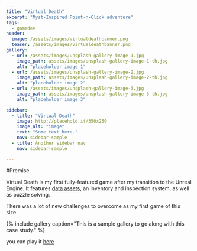 ```yaml
---
title: "Virtual Death"
excerpt: "Myst-Inspired Point-n-Click adventure"
tags:
  - gamedev
header:
  image: /assets/images/virtualdeathbanner.png
  teaser: /assets/images/virtualdeathbanner.png
gallery:
  - url: /assets/images/unsplash-gallery-image-1.jpg
    image_path: assets/images/unsplash-gallery-image-1-th.jpg
    alt: "placeholder image 1"
  - url: /assets/images/unsplash-gallery-image-2.jpg
    image_path: assets/images/unsplash-gallery-image-2-th.jpg
    alt: "placeholder image 2"
  - url: /assets/images/unsplash-gallery-image-3.jpg
    image_path: assets/images/unsplash-gallery-image-3-th.jpg
    alt: "placeholder image 3"

sidebar:
  - title: "Virtual Death"
    image: http://placehold.it/350x250
    image_alt: "image"
    text: "Some text here."
    nav: sidebar-sample
  - title: Another sidebar nav
    nav: sidebar-sample

---
```


#Premise 

Virtual Death is my first fully-featured game after my transition to the Unreal Engine.
It features [data assets], an inventory and inspection system, as well as puzzle solving.

There was a lot of new challenges to overcome as my first game of this size.

{% include gallery caption="This is a sample gallery to go along with this case study." %}

you can play it [here]


[data assets]: https://dev.epicgames.com/documentation/en-us/unreal-engine/data-assets-in-unreal-engine
[here]: https://visualmemoryunit.itch.io/virtual-death
